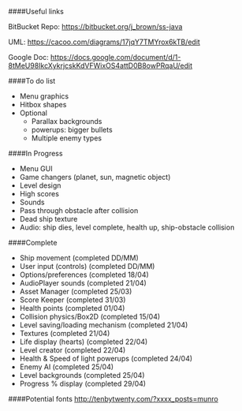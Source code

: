####Useful links

BitBucket Repo: https://bitbucket.org/j_brown/ss-java

UML: https://cacoo.com/diagrams/17jqY7TMYrox6kTB/edit

Google Doc: https://docs.google.com/document/d/1-8tMeU98IkcXykrjcskKdVFWixOS4attD0B8owPRqaU/edit

####To do list

- Menu graphics
- Hitbox shapes
- Optional
	- Parallax backgrounds
	- powerups: bigger bullets
	- Multiple enemy types


####In Progress

- Menu GUI
- Game changers (planet, sun, magnetic object)
- Level design
- High scores
- Sounds
- Pass through obstacle after collision
- Dead ship texture
- Audio: ship dies, level complete, health up, ship-obstacle collision

####Complete
- Ship movement (completed DD/MM)
- User input (controls) (completed DD/MM)
- Options/preferences (completed 18/04)
- AudioPlayer sounds (completed 21/04)
- Asset Manager (completed 25/03)
- Score Keeper (completed 31/03)
- Health points (completed 01/04)
- Collision physics/Box2D (completed 15/04)
- Level saving/loading mechanism (completed 21/04)
- Textures (completed 21/04)
- Life display (hearts) (completed 22/04)
- Level creator (completed 22/04)
- Health & Speed of light powerups (completed 24/04)
- Enemy AI (completed 25/04)
- Level backgrounds (completed 25/04)
- Progress % display (completed 29/04)

####Potential fonts
http://tenbytwenty.com/?xxxx_posts=munro
